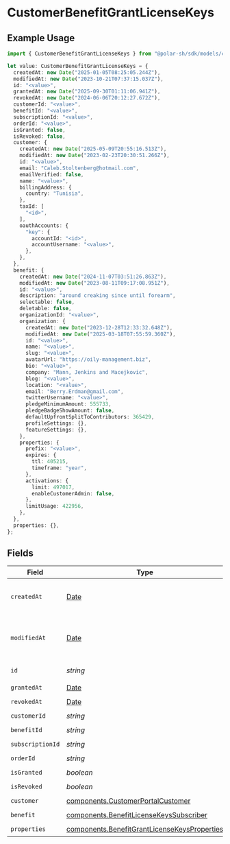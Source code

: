 # CustomerBenefitGrantLicenseKeys

## Example Usage

```typescript
import { CustomerBenefitGrantLicenseKeys } from "@polar-sh/sdk/models/components/customerbenefitgrantlicensekeys.js";

let value: CustomerBenefitGrantLicenseKeys = {
  createdAt: new Date("2025-01-05T08:25:05.244Z"),
  modifiedAt: new Date("2023-10-21T07:37:15.037Z"),
  id: "<value>",
  grantedAt: new Date("2025-09-30T01:11:06.941Z"),
  revokedAt: new Date("2024-06-06T20:12:27.672Z"),
  customerId: "<value>",
  benefitId: "<value>",
  subscriptionId: "<value>",
  orderId: "<value>",
  isGranted: false,
  isRevoked: false,
  customer: {
    createdAt: new Date("2025-05-09T20:55:16.513Z"),
    modifiedAt: new Date("2023-02-23T20:30:51.266Z"),
    id: "<value>",
    email: "Caleb.Stoltenberg@hotmail.com",
    emailVerified: false,
    name: "<value>",
    billingAddress: {
      country: "Tunisia",
    },
    taxId: [
      "<id>",
    ],
    oauthAccounts: {
      "key": {
        accountId: "<id>",
        accountUsername: "<value>",
      },
    },
  },
  benefit: {
    createdAt: new Date("2024-11-07T03:51:26.863Z"),
    modifiedAt: new Date("2023-08-11T09:17:08.951Z"),
    id: "<value>",
    description: "around creaking since until forearm",
    selectable: false,
    deletable: false,
    organizationId: "<value>",
    organization: {
      createdAt: new Date("2023-12-28T12:33:32.648Z"),
      modifiedAt: new Date("2025-03-18T07:55:59.360Z"),
      id: "<value>",
      name: "<value>",
      slug: "<value>",
      avatarUrl: "https://oily-management.biz",
      bio: "<value>",
      company: "Mann, Jenkins and Macejkovic",
      blog: "<value>",
      location: "<value>",
      email: "Berry.Erdman@gmail.com",
      twitterUsername: "<value>",
      pledgeMinimumAmount: 555733,
      pledgeBadgeShowAmount: false,
      defaultUpfrontSplitToContributors: 365429,
      profileSettings: {},
      featureSettings: {},
    },
    properties: {
      prefix: "<value>",
      expires: {
        ttl: 405215,
        timeframe: "year",
      },
      activations: {
        limit: 497017,
        enableCustomerAdmin: false,
      },
      limitUsage: 422956,
    },
  },
  properties: {},
};
```

## Fields

| Field                                                                                                        | Type                                                                                                         | Required                                                                                                     | Description                                                                                                  |
| ------------------------------------------------------------------------------------------------------------ | ------------------------------------------------------------------------------------------------------------ | ------------------------------------------------------------------------------------------------------------ | ------------------------------------------------------------------------------------------------------------ |
| `createdAt`                                                                                                  | [Date](https://developer.mozilla.org/en-US/docs/Web/JavaScript/Reference/Global_Objects/Date)                | :heavy_check_mark:                                                                                           | Creation timestamp of the object.                                                                            |
| `modifiedAt`                                                                                                 | [Date](https://developer.mozilla.org/en-US/docs/Web/JavaScript/Reference/Global_Objects/Date)                | :heavy_check_mark:                                                                                           | Last modification timestamp of the object.                                                                   |
| `id`                                                                                                         | *string*                                                                                                     | :heavy_check_mark:                                                                                           | The ID of the object.                                                                                        |
| `grantedAt`                                                                                                  | [Date](https://developer.mozilla.org/en-US/docs/Web/JavaScript/Reference/Global_Objects/Date)                | :heavy_check_mark:                                                                                           | N/A                                                                                                          |
| `revokedAt`                                                                                                  | [Date](https://developer.mozilla.org/en-US/docs/Web/JavaScript/Reference/Global_Objects/Date)                | :heavy_check_mark:                                                                                           | N/A                                                                                                          |
| `customerId`                                                                                                 | *string*                                                                                                     | :heavy_check_mark:                                                                                           | N/A                                                                                                          |
| `benefitId`                                                                                                  | *string*                                                                                                     | :heavy_check_mark:                                                                                           | N/A                                                                                                          |
| `subscriptionId`                                                                                             | *string*                                                                                                     | :heavy_check_mark:                                                                                           | N/A                                                                                                          |
| `orderId`                                                                                                    | *string*                                                                                                     | :heavy_check_mark:                                                                                           | N/A                                                                                                          |
| `isGranted`                                                                                                  | *boolean*                                                                                                    | :heavy_check_mark:                                                                                           | N/A                                                                                                          |
| `isRevoked`                                                                                                  | *boolean*                                                                                                    | :heavy_check_mark:                                                                                           | N/A                                                                                                          |
| `customer`                                                                                                   | [components.CustomerPortalCustomer](../../models/components/customerportalcustomer.md)                       | :heavy_check_mark:                                                                                           | N/A                                                                                                          |
| `benefit`                                                                                                    | [components.BenefitLicenseKeysSubscriber](../../models/components/benefitlicensekeyssubscriber.md)           | :heavy_check_mark:                                                                                           | N/A                                                                                                          |
| `properties`                                                                                                 | [components.BenefitGrantLicenseKeysProperties](../../models/components/benefitgrantlicensekeysproperties.md) | :heavy_check_mark:                                                                                           | N/A                                                                                                          |